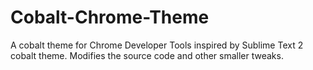 Cobalt-Chrome-Theme
===================

A cobalt theme for Chrome Developer Tools inspired by Sublime Text 2 cobalt theme. Modifies the source code and other smaller tweaks.
